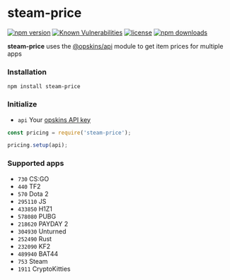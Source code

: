 # steam-price
[![npm version](https://img.shields.io/npm/v/steam-price.svg)](https://www.npmjs.com/package/steam-price)
[![Known Vulnerabilities](https://snyk.io/test/npm/steam-price/badge.svg)](https://snyk.io/test/npm/steam-price?tab=dependencies&vulns=all)
[![license](https://img.shields.io/badge/license-MIT-green.svg)](https://www.npmjs.com/package/steam-price)
[![npm downloads](https://img.shields.io/npm/dt/steam-price.svg)](https://www.npmjs.com/package/steam-price)

**steam-price** uses the [@opskins/api](https://www.npmjs.com/package/@opskins/api) module to get item prices for multiple apps

### Installation
`npm install steam-price`


### Initialize
- `api` Your [opskins API key](https://opskins.com/?loc=store_account#collapseAA)
```js
const pricing = require('steam-price');

pricing.setup(api);
```


### Supported apps
- `730` CS:GO
- `440` TF2
- `570` Dota 2
- `295110` JS
- `433850` H1Z1
- `578080` PUBG
- `218620` PAYDAY 2
- `304930` Unturned
- `252490` Rust
- `232090` KF2
- `489940` BAT44
- `753` Steam
- `1911` CryptoKitties
